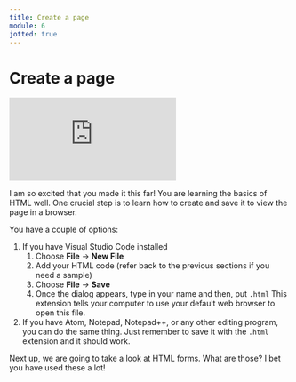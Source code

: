 ```yaml
---
title: Create a page
module: 6
jotted: true
---
```


# Create a page

<!-- video -->
<div class="embed-responsive embed-responsive-16by9"><iframe class="embed-responsive-item" src="https://www.youtube.com/embed/MHFTsmoNWQU" frameborder="0" allowfullscreen></iframe></div>

I am so excited that you made it this far!  You are learning the basics of HTML well. One crucial step is to learn how to create and save it to view the page in a browser.

You have a couple of options:

1. If you have Visual Studio Code installed
   1. Choose **File** -> **New File**
   2. Add your HTML code (refer back to the previous sections if you need a sample)
   3. Choose **File** -> **Save**
   4. Once the dialog appears, type in your name and then, put `.html`  This extension tells your computer to use your default web browser to open this file.
2. If you have Atom, Notepad, Notepad++, or any other editing program, you can do the same thing.  Just remember to save it with the `.html` extension and it should work.

Next up, we are going to take a look at HTML forms.  What are those?  I bet you have used these a lot!